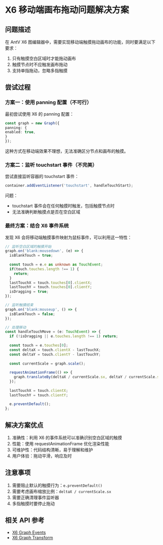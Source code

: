 # X6 移动端画布拖动问题解决方案

## 问题描述

在 AntV X6 图编辑器中，需要实现移动端触摸拖动画布的功能，同时要满足以下要求：
1. 只有触摸空白区域时才能拖动画布
2. 触摸节点时不应触发画布拖动
3. 支持单指拖动，忽略多指触摸

## 尝试过程

### 方案一：使用 panning 配置（不可行）

最初尝试使用 X6 的 panning 配置： 
```typescript
const graph = new Graph({
panning: {
enabled: true,
}
});
```

这种方式在移动端效果不理想，无法准确区分节点和画布的触摸。

### 方案二：监听 touchstart 事件（不完美）

尝试直接监听容器的 touchstart 事件：

```typescript
container.addEventListener('touchstart', handleTouchStart);
```

问题：
- touchstart 事件会在任何触摸时触发，包括触摸节点时
- 无法准确判断触摸点是否在空白区域

### 最终方案：结合 X6 事件系统

发现 X6 会将移动端触摸事件映射为鼠标事件，可以利用这一特性：

```typescript
// 监听空白区域的触摸开始
graph.on('blank:mousedown', (e) => {
  isBlankTouch = true;
  
  const touch = e.e as unknown as TouchEvent;
  if(touch.touches.length !== 1) {
    return;
  }
  lastTouchX = touch.touches[0].clientX;
  lastTouchY = touch.touches[0].clientY;
  isDragging = true;
});

// 监听触摸结束
graph.on('blank:mouseup', () => {
  isBlankTouch = false;
});

// 处理移动
const handleTouchMove = (e: TouchEvent) => {
  if (!isDragging || e.touches.length !== 1) return;
  
  const touch = e.touches[0];
  const deltaX = touch.clientX - lastTouchX;
  const deltaY = touch.clientY - lastTouchY;
  
  const currentScale = graph.scale();
  
  requestAnimationFrame(() => {
    graph.translateBy(deltaX / currentScale.sx, deltaY / currentScale.sy);
  });
  
  lastTouchX = touch.clientX;
  lastTouchY = touch.clientY;
  
  e.preventDefault();
};
```

## 解决方案优点

1. 准确性：利用 X6 的事件系统可以准确识别空白区域的触摸
2. 性能：使用 requestAnimationFrame 优化渲染性能
3. 可维护性：代码结构清晰，易于理解和维护
4. 用户体验：拖动平滑，响应及时

## 注意事项

1. 需要阻止默认的触摸行为：`e.preventDefault()`
2. 需要考虑画布缩放比例：`deltaX / currentScale.sx`
3. 需要正确清理事件监听器
4. 多指触摸时要停止拖动

## 相关 API 参考

- [X6 Graph Events](https://x6.antv.vision/zh/docs/api/graph/graph#事件)
- [X6 Graph Transform](https://x6.antv.vision/zh/docs/api/graph/transform)

